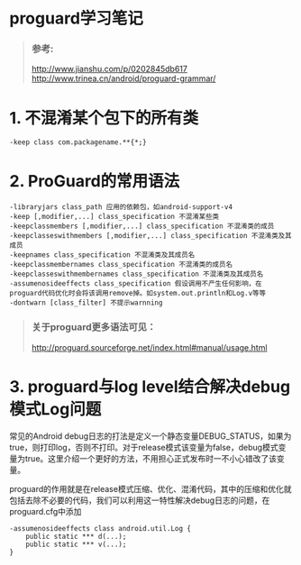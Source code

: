 # proguard学习笔记 #

>### 参考:  
>http://www.jianshu.com/p/0202845db617  
>http://www.trinea.cn/android/proguard-grammar/



# 1. 不混淆某个包下的所有类  

`-keep class com.packagename.**{*;}`

# 2. ProGuard的常用语法
```
-libraryjars class_path 应用的依赖包，如android-support-v4
-keep [,modifier,...] class_specification 不混淆某些类
-keepclassmembers [,modifier,...] class_specification 不混淆类的成员
-keepclasseswithmembers [,modifier,...] class_specification 不混淆类及其成员
-keepnames class_specification 不混淆类及其成员名
-keepclassmembernames class_specification 不混淆类的成员名
-keepclasseswithmembernames class_specification 不混淆类及其成员名
-assumenosideeffects class_specification 假设调用不产生任何影响，在proguard代码优化时会将该调用remove掉。如system.out.println和Log.v等等
-dontwarn [class_filter] 不提示warnning
```  
>### 关于proguard更多语法可见：  
>http://proguard.sourceforge.net/index.html#manual/usage.html  


# 3. proguard与log level结合解决debug模式Log问题  
常见的Android debug日志的打法是定义一个静态变量DEBUG_STATUS，如果为true，则打印log，否则不打印。对于release模式该变量为false，debug模式变量为true。这里介绍一个更好的方法，不用担心正式发布时一不小心错改了该变量。
 
proguard的作用就是在release模式压缩、优化、混淆代码，其中的压缩和优化就包括去除不必要的代码，我们可以利用这一特性解决debug日志的问题，在proguard.cfg中添加
```
-assumenosideeffects class android.util.Log {
    public static *** d(...);
    public static *** v(...);
}
```